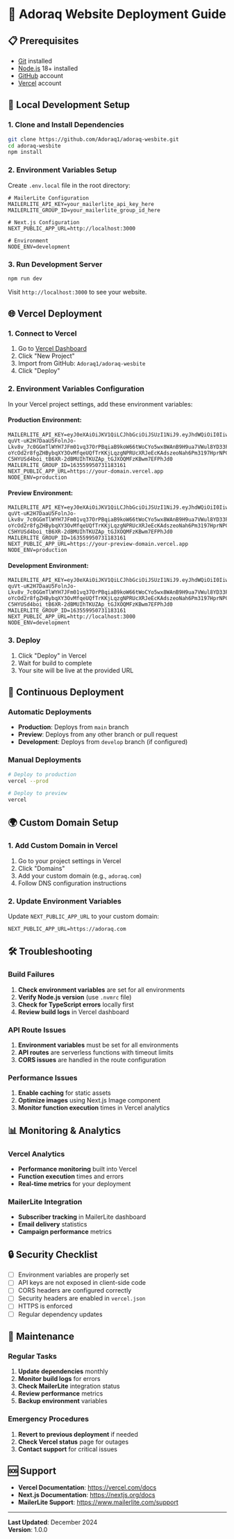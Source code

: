 # 🚀 Adoraq Website Deployment Guide

## 📋 Prerequisites

- [Git](https://git-scm.com/) installed
- [Node.js](https://nodejs.org/) 18+ installed
- [GitHub](https://github.com/) account
- [Vercel](https://vercel.com/) account

## 🔧 Local Development Setup

### 1. Clone and Install Dependencies
```bash
git clone https://github.com/Adoraq1/adoraq-wesbite.git
cd adoraq-wesbite
npm install
```

### 2. Environment Variables Setup
Create `.env.local` file in the root directory:
```env
# MailerLite Configuration
MAILERLITE_API_KEY=your_mailerlite_api_key_here
MAILERLITE_GROUP_ID=your_mailerlite_group_id_here

# Next.js Configuration
NEXT_PUBLIC_APP_URL=http://localhost:3000

# Environment
NODE_ENV=development
```

### 3. Run Development Server
```bash
npm run dev
```
Visit `http://localhost:3000` to see your website.

## 🌐 Vercel Deployment

### 1. Connect to Vercel
1. Go to [Vercel Dashboard](https://vercel.com/dashboard)
2. Click "New Project"
3. Import from GitHub: `Adoraq1/adoraq-wesbite`
4. Click "Deploy"

### 2. Environment Variables Configuration
In your Vercel project settings, add these environment variables:

#### **Production Environment:**
```
MAILERLITE_API_KEY=eyJ0eXAiOiJKV1QiLCJhbGciOiJSUzI1NiJ9.eyJhdWQiOiI0IiwianRpIjoiNDA5Zjc4ZjdiNmI1MjI0YjE3ZDRhNDlmNzM1MTkzZDRhNDRiMjJkMzdiZDU5ODg0NTM5MmZkZGIyNzM2OTM0Y2NkOGI1NmVhMmY3YjVjY2QiLCJpYXQiOjE3NTU5ODI3MDEuMTMxMzIyLCJuYmYiOjE3NTU5ODI3MDEuMTMxMzI2LCJleHAiOjQ5MTE2NTYzMDEuMTI3MDE2LCJzdWIiOiIxNzY3NjI0Iiwic2NvcGVzIjpbXX0.a1PzsBd7GFY6Nn9fy0-quVt-uK2H7DaaU5FolnJo-Lkv8v_7c0GGmTlWYH7JFm01vq37OrPBqiaB9koW66tWoCYo5wx8WAnB9H9ua7VWul8YD33PTxSw6NfznaqH61dRNSJH0sR18ysmsDBYQtNSyVqqdZAa2UzGYbZ4JI5a8gWN30kRZNTQiV1SW1QExtPsWekwECIMbyVJa3Ww5WKYXEEK2bR2_K8IzhJi0H13WlP8MOUBZCDZwUHt6oV88bD82waXJbbohgevnVfNLwqVpkIbKconvD3X9Fk8vFbZZmc4_lyxTtDpmZyS0EfIv7PEdtPG1ExJLPi65ty356IPBltMLqsvMxDdyowEsF7VszCLmF_j8ZL4IeZCAh9ZwFI4Um70R1aTagCTAQcNdYuoARxDY92Dj7kLtqmlhOeIwAFGiPw49jdyqTym_XYFLsdkwWaCcz_Q9dubKT9ZV79ePfdWjjt-oYcOd2r8fgZHBybqXY3OvMfqeUQfTrKKjLqzgNPRUcXRJeEcKAdszeoNah6Pm3197HprNPCP5KPeCNSPTLi9WvQu8HkHBmFUccR2KFXF4q9HtImrrObDlaAKYVfEp9KjtrqncZg9_YovwGXx2pWIoEraI-C5HYUSd4boi_tB6XR-2dBMUIhTKUZAp_tGJXOQMFzKBwm7EFPhJd0
MAILERLITE_GROUP_ID=163559950731183161
NEXT_PUBLIC_APP_URL=https://your-domain.vercel.app
NODE_ENV=production
```

#### **Preview Environment:**
```
MAILERLITE_API_KEY=eyJ0eXAiOiJKV1QiLCJhbGciOiJSUzI1NiJ9.eyJhdWQiOiI0IiwianRpIjoiNDA5Zjc4ZjdiNmI1MjI0YjE3ZDRhNDlmNzM1MTkzZDRhNDRiMjJkMzdiZDU5ODg0NTM5MmZkZGIyNzM2OTM0Y2NkOGI1NmVhMmY3YjVjY2QiLCJpYXQiOjE3NTU5ODI3MDEuMTMxMzIyLCJuYmYiOjE3NTU5ODI3MDEuMTMxMzI2LCJleHAiOjQ5MTE2NTYzMDEuMTI3MDE2LCJzdWIiOiIxNzY3NjI0Iiwic2NvcGVzIjpbXX0.a1PzsBd7GFY6Nn9fy0-quVt-uK2H7DaaU5FolnJo-Lkv8v_7c0GGmTlWYH7JFm01vq37OrPBqiaB9koW66tWoCYo5wx8WAnB9H9ua7VWul8YD33PTxSw6NfznaqH61dRNSJH0sR18ysmsDBYQtNSyVqqdZAa2UzGYbZ4JI5a8gWN30kRZNTQiV1SW1QExtPsWekwECIMbyVJa3Ww5WKYXEEK2bR2_K8IzhJi0H13WlP8MOUBZCDZwUHt6oV88bD82waXJbbohgevnVfNLwqVpkIbKconvD3X9Fk8vFbZZmc4_lyxTtDpmZyS0EfIv7PEdtPG1ExJLPi65ty356IPBltMLqsvMxDdyowEsF7VszCLmF_j8ZL4IeZCAh9ZwFI4Um70R1aTagCTAQcNdYuoARxDY92Dj7kLtqmlhOeIwAFGiPw49jdyqTym_XYFLsdkwWaCcz_Q9dubKT9ZV79ePfdWjjt-oYcOd2r8fgZHBybqXY3OvMfqeUQfTrKKjLqzgNPRUcXRJeEcKAdszeoNah6Pm3197HprNPCP5KPeCNSPTLi9WvQu8HkHBmFUccR2KFXF4q9HtImrrObDlaAKYVfEp9KjtrqncZg9_YovwGXx2pWIoEraI-C5HYUSd4boi_tB6XR-2dBMUIhTKUZAp_tGJXOQMFzKBwm7EFPhJd0
MAILERLITE_GROUP_ID=163559950731183161
NEXT_PUBLIC_APP_URL=https://your-preview-domain.vercel.app
NODE_ENV=production
```

#### **Development Environment:**
```
MAILERLITE_API_KEY=eyJ0eXAiOiJKV1QiLCJhbGciOiJSUzI1NiJ9.eyJhdWQiOiI0IiwianRpIjoiNDA5Zjc4ZjdiNmI1MjI0YjE3ZDRhNDlmNzM1MTkzZDRhNDRiMjJkMzdiZDU5ODg0NTM5MmZkZGIyNzM2OTM0Y2NkOGI1NmVhMmY3YjVjY2QiLCJpYXQiOjE3NTU5ODI3MDEuMTMxMzIyLCJuYmYiOjE3NTU5ODI3MDEuMTMxMzI2LCJleHAiOjQ5MTE2NTYzMDEuMTI3MDE2LCJzdWIiOiIxNzY3NjI0Iiwic2NvcGVzIjpbXX0.a1PzsBd7GFY6Nn9fy0-quVt-uK2H7DaaU5FolnJo-Lkv8v_7c0GGmTlWYH7JFm01vq37OrPBqiaB9koW66tWoCYo5wx8WAnB9H9ua7VWul8YD33PTxSw6NfznaqH61dRNSJH0sR18ysmsDBYQtNSyVqqdZAa2UzGYbZ4JI5a8gWN30kRZNTQiV1SW1QExtPsWekwECIMbyVJa3Ww5WKYXEEK2bR2_K8IzhJi0H13WlP8MOUBZCDZwUHt6oV88bD82waXJbbohgevnVfNLwqVpkIbKconvD3X9Fk8vFbZZmc4_lyxTtDpmZyS0EfIv7PEdtPG1ExJLPi65ty356IPBltMLqsvMxDdyowEsF7VszCLmF_j8ZL4IeZCAh9ZwFI4Um70R1aTagCTAQcNdYuoARxDY92Dj7kLtqmlhOeIwAFGiPw49jdyqTym_XYFLsdkwWaCcz_Q9dubKT9ZV79ePfdWjjt-oYcOd2r8fgZHBybqXY3OvMfqeUQfTrKKjLqzgNPRUcXRJeEcKAdszeoNah6Pm3197HprNPCP5KPeCNSPTLi9WvQu8HkHBmFUccR2KFXF4q9HtImrrObDlaAKYVfEp9KjtrqncZg9_YovwGXx2pWIoEraI-C5HYUSd4boi_tB6XR-2dBMUIhTKUZAp_tGJXOQMFzKBwm7EFPhJd0
MAILERLITE_GROUP_ID=163559950731183161
NEXT_PUBLIC_APP_URL=http://localhost:3000
NODE_ENV=development
```

### 3. Deploy
1. Click "Deploy" in Vercel
2. Wait for build to complete
3. Your site will be live at the provided URL

## 🔄 Continuous Deployment

### Automatic Deployments
- **Production**: Deploys from `main` branch
- **Preview**: Deploys from any other branch or pull request
- **Development**: Deploys from `develop` branch (if configured)

### Manual Deployments
```bash
# Deploy to production
vercel --prod

# Deploy to preview
vercel
```

## 🌍 Custom Domain Setup

### 1. Add Custom Domain in Vercel
1. Go to your project settings in Vercel
2. Click "Domains"
3. Add your custom domain (e.g., `adoraq.com`)
4. Follow DNS configuration instructions

### 2. Update Environment Variables
Update `NEXT_PUBLIC_APP_URL` to your custom domain:
```
NEXT_PUBLIC_APP_URL=https://adoraq.com
```

## 🛠️ Troubleshooting

### Build Failures
1. **Check environment variables** are set for all environments
2. **Verify Node.js version** (use `.nvmrc` file)
3. **Check for TypeScript errors** locally first
4. **Review build logs** in Vercel dashboard

### API Route Issues
1. **Environment variables** must be set for all environments
2. **API routes** are serverless functions with timeout limits
3. **CORS issues** are handled in the route configuration

### Performance Issues
1. **Enable caching** for static assets
2. **Optimize images** using Next.js Image component
3. **Monitor function execution** times in Vercel analytics

## 📊 Monitoring & Analytics

### Vercel Analytics
- **Performance monitoring** built into Vercel
- **Function execution** times and errors
- **Real-time metrics** for your deployment

### MailerLite Integration
- **Subscriber tracking** in MailerLite dashboard
- **Email delivery** statistics
- **Campaign performance** metrics

## 🔒 Security Checklist

- [ ] Environment variables are properly set
- [ ] API keys are not exposed in client-side code
- [ ] CORS headers are configured correctly
- [ ] Security headers are enabled in `vercel.json`
- [ ] HTTPS is enforced
- [ ] Regular dependency updates

## 📝 Maintenance

### Regular Tasks
1. **Update dependencies** monthly
2. **Monitor build logs** for errors
3. **Check MailerLite** integration status
4. **Review performance** metrics
5. **Backup environment** variables

### Emergency Procedures
1. **Revert to previous deployment** if needed
2. **Check Vercel status** page for outages
3. **Contact support** for critical issues

## 🆘 Support

- **Vercel Documentation**: https://vercel.com/docs
- **Next.js Documentation**: https://nextjs.org/docs
- **MailerLite Support**: https://www.mailerlite.com/support

---

**Last Updated**: December 2024  
**Version**: 1.0.0
